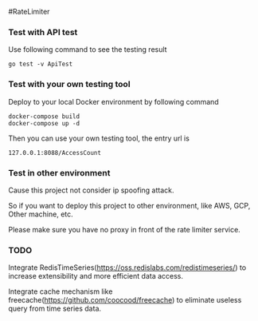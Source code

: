 #RateLimiter

### Test with API test
Use following command to see the testing result

```shell
go test -v ApiTest
```

### Test with your own testing tool

Deploy to your local Docker environment by following command

```shell
docker-compose build
docker-compose up -d
```

Then you can use your own testing tool, the entry url is

```shell
127.0.0.1:8088/AccessCount
```

### Test in other environment

Cause this project not consider ip spoofing attack.

So if you want to deploy this project to other environment, like AWS, GCP, Other machine, etc.

Please make sure you have no proxy in front of the rate limiter service.

### TODO

Integrate RedisTimeSeries(https://oss.redislabs.com/redistimeseries/) to increase extensibility and more efficient data access. 


Integrate cache mechanism like freecache(https://github.com/coocood/freecache) to eliminate useless query from time series data.
